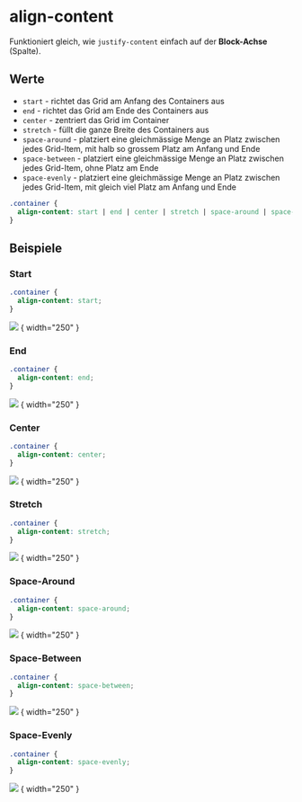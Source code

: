# align-content

Funktioniert gleich, wie `justify-content` einfach auf der **Block-Achse** (Spalte).

## Werte

- `start` - richtet das Grid am Anfang des Containers aus
- `end` - richtet das Grid am Ende des Containers aus
- `center` - zentriert das Grid im Container
- `stretch` - füllt die ganze Breite des Containers aus
- `space-around` - platziert eine gleichmässige Menge an Platz zwischen jedes Grid-Item, mit halb so grossem Platz am Anfang und Ende
- `space-between` - platziert eine gleichmässige Menge an Platz zwischen jedes Grid-Item, ohne Platz am Ende
- `space-evenly` - platziert eine gleichmässige Menge an Platz zwischen jedes Grid-Item, mit gleich viel Platz am Anfang und Ende

````CSS
.container {
  align-content: start | end | center | stretch | space-around | space-between | space-evenly;    
}
````

## Beispiele

### Start

````CSS
.container {
  align-content: start;    
}
````

![](align-content-start.jpg) { width="250" }

### End

````CSS
.container {
  align-content: end;    
}
````

![](align-content-end.jpg) { width="250" }

### Center

````CSS
.container {
  align-content: center;    
}
````

![](align-content-center.jpg) { width="250" }

### Stretch

````CSS
.container {
  align-content: stretch;    
}
````

![](align-content-stretch.jpg) { width="250" }

### Space-Around

````CSS
.container {
  align-content: space-around;    
}
````

![](align-content-space-around.jpg) { width="250" }

### Space-Between

````CSS
.container {
  align-content: space-between;    
}
````

![](align-content-space-between.jpg) { width="250" }

### Space-Evenly

````CSS
.container {
  align-content: space-evenly;    
}
````

![](align-content-space-evenly.jpg) { width="250" }